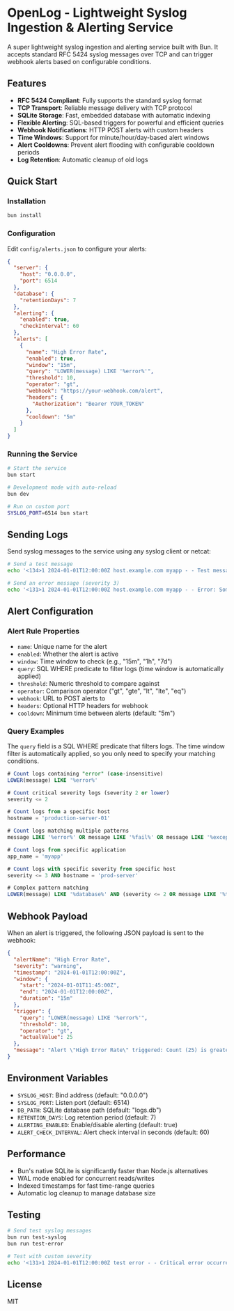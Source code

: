 # OpenLog - Lightweight Syslog Ingestion & Alerting Service

A super lightweight syslog ingestion and alerting service built with Bun. It accepts standard RFC 5424 syslog messages over TCP and can trigger webhook alerts based on configurable conditions.

## Features

- **RFC 5424 Compliant**: Fully supports the standard syslog format
- **TCP Transport**: Reliable message delivery with TCP protocol
- **SQLite Storage**: Fast, embedded database with automatic indexing
- **Flexible Alerting**: SQL-based triggers for powerful and efficient queries
- **Webhook Notifications**: HTTP POST alerts with custom headers
- **Time Windows**: Support for minute/hour/day-based alert windows
- **Alert Cooldowns**: Prevent alert flooding with configurable cooldown periods
- **Log Retention**: Automatic cleanup of old logs

## Quick Start

### Installation

```bash
bun install
```

### Configuration

Edit `config/alerts.json` to configure your alerts:

```json
{
  "server": {
    "host": "0.0.0.0",
    "port": 6514
  },
  "database": {
    "retentionDays": 7
  },
  "alerting": {
    "enabled": true,
    "checkInterval": 60
  },
  "alerts": [
    {
      "name": "High Error Rate",
      "enabled": true,
      "window": "15m",
      "query": "LOWER(message) LIKE '%error%'",
      "threshold": 10,
      "operator": "gt",
      "webhook": "https://your-webhook.com/alert",
      "headers": {
        "Authorization": "Bearer YOUR_TOKEN"
      },
      "cooldown": "5m"
    }
  ]
}
```

### Running the Service

```bash
# Start the service
bun start

# Development mode with auto-reload
bun dev

# Run on custom port
SYSLOG_PORT=6514 bun start
```

## Sending Logs

Send syslog messages to the service using any syslog client or netcat:

```bash
# Send a test message
echo '<134>1 2024-01-01T12:00:00Z host.example.com myapp - - Test message' | nc localhost 6514

# Send an error message (severity 3)
echo '<131>1 2024-01-01T12:00:00Z host.example.com myapp - - Error: Something went wrong' | nc localhost 6514 
```

## Alert Configuration

### Alert Rule Properties

- `name`: Unique name for the alert
- `enabled`: Whether the alert is active
- `window`: Time window to check (e.g., "15m", "1h", "7d")
- `query`: SQL WHERE predicate to filter logs (time window is automatically applied)
- `threshold`: Numeric threshold to compare against
- `operator`: Comparison operator ("gt", "gte", "lt", "lte", "eq")
- `webhook`: URL to POST alerts to
- `headers`: Optional HTTP headers for webhook
- `cooldown`: Minimum time between alerts (default: "5m")

### Query Examples

The `query` field is a SQL WHERE predicate that filters logs. The time window filter is automatically applied, so you only need to specify your matching conditions.

```sql
# Count logs containing "error" (case-insensitive)
LOWER(message) LIKE '%error%'

# Count critical severity logs (severity 2 or lower)
severity <= 2

# Count logs from a specific host
hostname = 'production-server-01'

# Count logs matching multiple patterns
message LIKE '%error%' OR message LIKE '%fail%' OR message LIKE '%exception%'

# Count logs from specific application
app_name = 'myapp'

# Count logs with specific severity from specific host
severity <= 3 AND hostname = 'prod-server'

# Complex pattern matching
LOWER(message) LIKE '%database%' AND (severity <= 2 OR message LIKE '%timeout%')
```

## Webhook Payload

When an alert is triggered, the following JSON payload is sent to the webhook:

```json
{
  "alertName": "High Error Rate",
  "severity": "warning",
  "timestamp": "2024-01-01T12:00:00Z",
  "window": {
    "start": "2024-01-01T11:45:00Z",
    "end": "2024-01-01T12:00:00Z",
    "duration": "15m"
  },
  "trigger": {
    "query": "LOWER(message) LIKE '%error%'",
    "threshold": 10,
    "operator": "gt",
    "actualValue": 25
  },
  "message": "Alert \"High Error Rate\" triggered: Count (25) is greater than threshold (10) in the last 15m"
}
```

## Environment Variables

- `SYSLOG_HOST`: Bind address (default: "0.0.0.0")
- `SYSLOG_PORT`: Listen port (default: 6514)
- `DB_PATH`: SQLite database path (default: "logs.db")
- `RETENTION_DAYS`: Log retention period (default: 7)
- `ALERTING_ENABLED`: Enable/disable alerting (default: true)
- `ALERT_CHECK_INTERVAL`: Alert check interval in seconds (default: 60)

## Performance

- Bun's native SQLite is significantly faster than Node.js alternatives
- WAL mode enabled for concurrent reads/writes
- Indexed timestamps for fast time-range queries
- Automatic log cleanup to manage database size

## Testing

```bash
# Send test syslog messages
bun run test-syslog
bun run test-error

# Test with custom severity
echo '<131>1 2024-01-01T12:00:00Z test error - - Critical error occurred' | nc localhost 6514
```

## License

MIT
